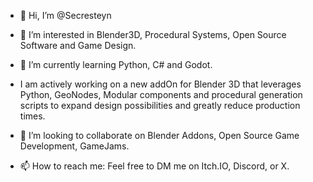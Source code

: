 - 👋 Hi, I’m @Secresteyn

- 👀 I’m interested in Blender3D, Procedural Systems, Open Source Software and Game Design.
- 🌱 I’m currently learning Python, C# and Godot.

- I am actively working on a new addOn for Blender 3D that leverages Python, GeoNodes, Modular components and procedural generation scripts to expand design possibilities and greatly reduce production times.

- 💞️ I’m looking to collaborate on Blender Addons, Open Source Game Development, GameJams.
- 📫 How to reach me:  Feel free to DM me on Itch.IO, Discord, or X.

<!---
Secresteyn/Secresteyn is a ✨ special ✨ repository because its `README.md` (this file) appears on your GitHub profile.
You can click the Preview link to take a look at your changes.
--->
